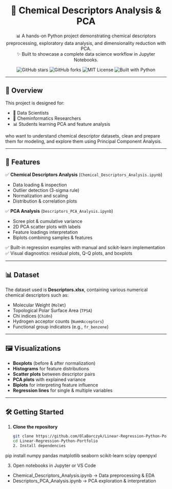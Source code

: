 <h1 align="center">🧪 Chemical Descriptors Analysis & PCA</h1>

<p align="center">
  📊 A hands-on Python project demonstrating chemical descriptors preprocessing, exploratory data analysis, and dimensionality reduction with PCA.<br/>
  ✨ Built to showcase a complete data science workflow in Jupyter Notebooks.
</p>

<p align="center">
  <img src="https://img.shields.io/github/stars/OlaBarczyk/Linear-Regression-Python-Portfolio?style=social" alt="GitHub stars">
  <img src="https://img.shields.io/github/forks/OlaBarczyk/Linear-Regression-Python-Portfolio?style=social" alt="GitHub forks">
  <img src="https://img.shields.io/github/license/OlaBarczyk/Linear-Regression-Python-Portfolio?color=green" alt="MIT License">
  <img src="https://img.shields.io/badge/Built%20with-Python-blue?style=flat&logo=python" alt="Built with Python">
</p>

---

## 🚀 Overview

This project is designed for:
- 🧪 Data Scientists  
- 🧬 Cheminformatics Researchers  
- 📊 Students learning PCA and feature analysis  

who want to understand chemical descriptor datasets, clean and prepare them for modeling, and explore them using Principal Component Analysis.

---

## 🧩 Features

✅ **Chemical Descriptors Analysis** (`Chemical_Descriptors_Analysis.ipynb`)  
- Data loading & inspection  
- Outlier detection (3-sigma rule)  
- Normalization and scaling  
- Distribution & correlation plots  

✅ **PCA Analysis** (`Descriptors_PCA_Analysis.ipynb`)  
- Scree plot & cumulative variance  
- 2D PCA scatter plots with labels  
- Feature loadings interpretation  
- Biplots combining samples & features  

✅ Built-in regression examples with manual and scikit-learn implementation  
✅ Visual diagnostics: residual plots, Q-Q plots, and boxplots

---

## 📊 Dataset

The dataset used is **Descriptors.xlsx**, containing various numerical chemical descriptors such as:

- Molecular Weight (`MolWt`)  
- Topological Polar Surface Area (`TPSA`)  
- Chi indices (`Chi0n`)  
- Hydrogen acceptor counts (`NumHAcceptors`)  
- Functional group indicators (e.g., `fr_benzene`)  

---

## 🖼️ Visualizations

- **Boxplots** (before & after normalization)  
- **Histograms** for feature distributions  
- **Scatter plots** between descriptor pairs  
- **PCA plots** with explained variance  
- **Biplots** for interpreting feature influence  
- **Regression lines** for single & multiple variables  

---

## 🛠️ Getting Started

1. **Clone the repository**
   ```bash
   git clone https://github.com/OlaBarczyk/Linear-Regression-Python-Portfolio.git
   cd Linear-Regression-Python-Portfolio
   2. Install dependencies
pip install numpy pandas matplotlib seaborn scikit-learn scipy openpyxl

3. Open notebooks in Jupyter or VS Code
- Chemical_Descriptors_Analysis.ipynb → Data preprocessing & EDA
- Descriptors_PCA_Analysis.ipynb → PCA exploration & interpretation
  ```




